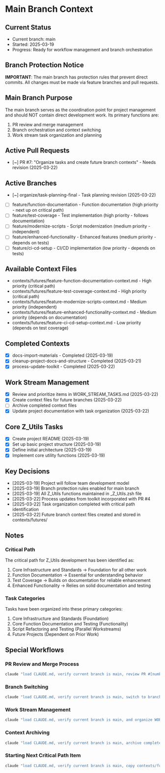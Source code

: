 # Main Branch Context

## Current Status
- Current branch: main
- Started: 2025-03-19
- Progress: Ready for workflow management and branch orchestration

## Branch Protection Notice
**IMPORTANT**: The main branch has protection rules that prevent direct commits. All changes must be made via feature branches and pull requests.

## Main Branch Purpose
The main branch serves as the coordination point for project management and should NOT contain direct development work. Its primary functions are:

1. PR review and merge management
2. Branch orchestration and context switching
3. Work stream task organization and planning

## Active Pull Requests
<!-- List active PRs that need review/merge attention -->
- [~] PR #7: "Organize tasks and create future branch contexts" - Needs revision (2025-03-22)

## Active Branches
<!-- List active branches with their status -->
- [~] organize/task-planning-final - Task planning revision (2025-03-22)
- [ ] feature/function-documentation - Function documentation (high priority - next up on critical path)
- [ ] feature/test-coverage - Test implementation (high priority - follows documentation)
- [ ] feature/modernize-scripts - Script modernization (medium priority - independent)
- [ ] feature/enhanced-functionality - Enhanced features (medium priority - depends on tests)
- [ ] feature/ci-cd-setup - CI/CD implementation (low priority - depends on tests)

## Available Context Files
<!-- List context files without branches that can be started -->
- contexts/futures/feature-function-documentation-context.md - High priority (critical path)
- contexts/futures/feature-test-coverage-context.md - High priority (critical path)
- contexts/futures/feature-modernize-scripts-context.md - Medium priority (independent)
- contexts/futures/feature-enhanced-functionality-context.md - Medium priority (depends on documentation)
- contexts/futures/feature-ci-cd-setup-context.md - Low priority (depends on test coverage)

## Completed Contexts
<!-- List context files for completed work that can be archived -->
- [x] docs-import-materials - Completed (2025-03-19)
- [x] cleanup-project-docs-and-structure - Completed (2025-03-21)
- [x] process-update-toolkit - Completed (2025-03-22)

## Work Stream Management
- [x] Review and prioritize items in WORK_STREAM_TASKS.md (2025-03-22)
- [x] Create context files for future branches (2025-03-22)
- [ ] Archive completed context files
- [x] Update project documentation with task organization (2025-03-22)

## Core Z_Utils Tasks
- [x] Create project README (2025-03-19)
- [x] Set up basic project structure (2025-03-19)
- [x] Define initial architecture (2025-03-19)
- [x] Implement core utility functions (2025-03-19)

<!-- Task format: 
- [ ] Not started
- [~] In progress (with start date in YYYY-MM-DD format)
- [x] Completed (with completion date in YYYY-MM-DD format)
-->

## Key Decisions
- [2025-03-19] Project will follow team development model
- [2025-03-19] Branch protection rules enabled for main branch
- [2025-03-19] All Z_Utils functions maintained in _Z_Utils.zsh file
- [2025-03-22] Process updates from toolkit incorporated with PR #4
- [2025-03-22] Task organization completed with critical path identification
- [2025-03-22] Future branch context files created and stored in contexts/futures/

## Notes
### Critical Path
The critical path for Z_Utils development has been identified as:
1. Core Infrastructure and Standards → Foundation for all other work
2. Function Documentation → Essential for understanding behavior
3. Test Coverage → Builds on documentation for reliable enhancement
4. Enhanced Functionality → Relies on solid documentation and testing

### Task Categories
Tasks have been organized into these primary categories:
1. Core Infrastructure and Standards (Foundation)
2. Core Function Documentation and Testing (Functionality)
3. Script Refactoring and Testing (Parallel Workstreams)
4. Future Projects (Dependent on Prior Work)

## Special Workflows

### PR Review and Merge Process
```bash
claude "load CLAUDE.md, verify current branch is main, review PR #[number], and merge if approved"
```

### Branch Switching
```bash
claude "load CLAUDE.md, verify current branch is main, switch to branch [branch-name], and continue work"
```

### Work Stream Management
```bash
claude "load CLAUDE.md, verify current branch is main, and organize WORK_STREAM_TASKS.md"
```

### Context Archiving
```bash
claude "load CLAUDE.md, verify current branch is main, archive completed context [context-name], and update documentation"
```

### Starting Next Critical Path Item
```bash
claude "load CLAUDE.md, verify current branch is main, copy contexts/futures/feature-function-documentation-context.md to contexts/, create branch feature/function-documentation, and begin working on function documentation"
```